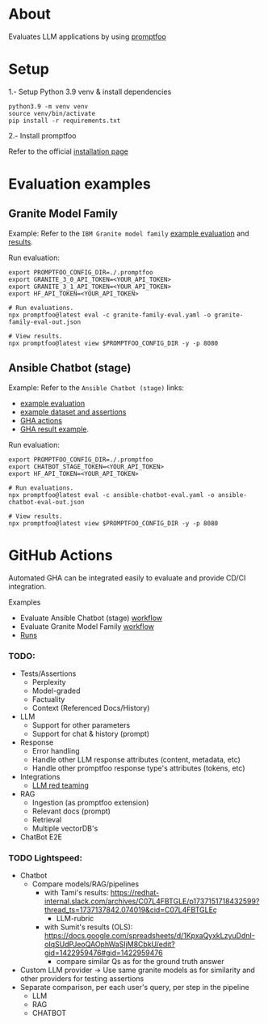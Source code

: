 # About

Evaluates LLM applications by using [promptfoo](https://www.promptfoo.dev/docs/intro/)

# Setup

1.- Setup Python 3.9 venv & install dependencies
```
python3.9 -m venv venv
source venv/bin/activate
pip install -r requirements.txt
```

2.- Install promptfoo

Refer to the official [installation page](https://www.promptfoo.dev/docs/installation/)

# Evaluation examples

## Granite Model Family

Example: Refer to the `IBM Granite model family` [example evaluation](./granite-family-eval.yaml) and [results](./granite-family-eval-results.png).

Run evaluation:

```
export PROMPTFOO_CONFIG_DIR=./.promptfoo
export GRANITE_3_0_API_TOKEN=<YOUR_API_TOKEN>
export GRANITE_3_1_API_TOKEN=<YOUR_API_TOKEN>
export HF_API_TOKEN=<YOUR_API_TOKEN>

# Run evaluations.
npx promptfoo@latest eval -c granite-family-eval.yaml -o granite-family-eval-out.json

# View results.
npx promptfoo@latest view $PROMPTFOO_CONFIG_DIR -y -p 8080
```

## Ansible Chatbot (stage)

Example: Refer to the `Ansible Chatbot (stage)` links: 
* [example evaluation](./ansible-chatbot-eval.yaml)
* [example dataset and assertions](https://docs.google.com/spreadsheets/d/1G0d4-O8yEH4Mj1_6eUQ7C1ULwtZF4IqBL4fVas06wJM/edit?usp=sharing)
* [GHA actions](https://github.com/romartin/llm-apps-eval/actions)
* [GHA result example](./ansible-chatbot-eval-results.txt).

Run evaluation:

```
export PROMPTFOO_CONFIG_DIR=./.promptfoo
export CHATBOT_STAGE_TOKEN=<YOUR_API_TOKEN>
export HF_API_TOKEN=<YOUR_API_TOKEN>

# Run evaluations.
npx promptfoo@latest eval -c ansible-chatbot-eval.yaml -o ansible-chatbot-eval-out.json

# View results.
npx promptfoo@latest view $PROMPTFOO_CONFIG_DIR -y -p 8080
```

# GitHub Actions

Automated GHA can be integrated easily to evaluate and provide CD/CI integration.

Examples
* Evaluate Ansible Chatbot (stage) [workflow](./.github/workflows/granite-family-eval-workflow.yaml)
* Evaluate Granite Model Family [workflow](./.github/workflows/ansible-chatbot-eval-workflow.yaml)
* [Runs](https://github.com/romartin/llm-apps-eval/actions)

### TODO:
* Tests/Assertions
  * Perplexity
  * Model-graded
  * Factuality
  * Context (Referenced Docs/History)
* LLM
  * Support for other parameters
  * Support for chat & history (prompt)
* Response
  * Error handling
  * Handle other LLM response attributes (content, metadata, etc)
  * Handle other promptfoo response type's attributes (tokens, etc)
* Integrations
  * [LLM red teaming](https://www.promptfoo.dev/docs/red-team/)
* RAG
  * Ingestion (as promptfoo extension)
  * Relevant docs (prompt)
  * Retrieval
  * Multiple vectorDB's
* ChatBot E2E 

### TODO Lightspeed:
* Chatbot
  * Compare models/RAG/pipelines
    * with Tami's results: https://redhat-internal.slack.com/archives/C07L4FBTGLE/p1737151718432599?thread_ts=1737137842.074019&cid=C07L4FBTGLEç
      * LLM-rubric
    * with Sumit's results (OLS): https://docs.google.com/spreadsheets/d/1KpxaQyxkLzyuDdnI-oIqSUdPJeoQAOphWaSIjM8CbkU/edit?gid=1422959476#gid=1422959476
      * compare similar Qs as for the ground truth answer 
* Custom LLM provider -> Use same granite models as for similarity and other providers for testing assertions
* Separate comparison, per each user's query, per step in the pipeline
  * LLM
  * RAG
  * CHATBOT
